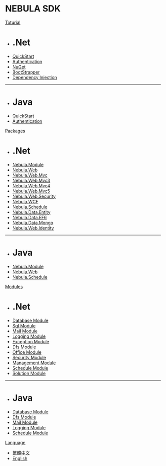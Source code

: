 # NEBULA SDK

[Toturial]()

  * # .Net
  * [QuickStart](dotnet/QuickStart.md)
  * [Authentication](dotnet/Authentication.md)
  * [NuGet](dotnet/nuget.md)
  * [BootStrapper](dotnet/BootStrapper.md)
  * [Dependency Injection](dotnet/DI.md)
  - - - -
  * # Java
  * [QuickStart](java/QuickStart.md)
  * [Authentication](java/Authentication.md)
  
[Packages]()

  * # .Net
  * [Nebula.Module](dotnet/Nebula.Module.md)
  * [Nebula.Web](dotnet/Nebula.Web.md)
  * [Nebula.Web.Mvc](dotnet/Nebula.Web.Mvc.md)
  * [Nebula.Web.Mvc3](dotnet/Nebula.Web.Mvc3.md)
  * [Nebula.Web.Mvc4](dotnet/Nebula.Web.Mvc4.md)
  * [Nebula.Web.Mvc5](dotnet/Nebula.Web.Mvc5.md)
  * [Nebula.Web.Security](dotnet/Nebula.Web.Security.md)
  * [Nebula.WCF](dotnet/Nebula.WCF.md)
  * [Nebula.Schedule](dotnet/Nebula.Schedule.md)
  * [Nebula.Data.Entity](dotnet/Nebula.Data.Entity.md)
  * [Nebula.Data.EF6](dotnet/Nebula.Data.EF6.md)
  * [Nebula.Data.Mongo](dotnet/Nebula.Data.Mongo.md)
  * [Nebula.Web.Identity](dotnet/Nebula.Web.Identity.md)
  - - - -
  * # Java
  * [Nebula.Module](java/Nebula.Module.md)
  * [Nebula.Web](java/Nebula.Web.md)
  * [Nebula.Schedule](java/Nebula.Schedule.md)

[Modules]()

  * # .Net
  * [Database Module](dotnet/Module.Database.md)
  * [Sql Module](dotnet/Module.Sql.md)
  * [Mail Module](dotnet/Module.Mail.md)
  * [Logging Module](dotnet/Module.Logging.md)
  * [Exception Module](dotnet/Module.Exception.md)
  * [Dfs Module](dotnet/Module.Dfs.md)
  * [Office Module](dotnet/Module.Office.md)
  * [Security Module](dotnet/Module.Security.md)
  * [Management Module](dotnet/Module.Management.md)
  * [Schedule Module](dotnet/Module.Schedule.md)
  * [Solution Module](dotnet/Module.Solution.md)
  - - - -
  * # Java
  * [Database Module](java/Module.Database.md)
  * [Dfs Module](java/Module.Dfs.md)
  * [Mail Module](java/Module.Mail.md)
  * [Logging Module](java/Module.Logging.md)
  * [Schedule Module](java/Module.Schedule.md)

[Language]()

  * [繁體中文](../tw)
  * [English](../en)
